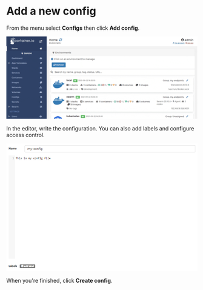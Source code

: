 # Add a new config

From the menu select **Configs** then click **Add config**.

![](../../../.gitbook/assets/2.9-configs-add-1.gif)

&#x20;In the editor, write the configuration. You can also add labels and configure access control.

![](../../../.gitbook/assets/configs-add-2.png)

When you're finished, click **Create config**.

